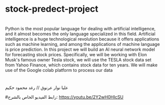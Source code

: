 # stock-predect-project

#
 Python is the most popular language for dealing with artificial intelligence, 
and it almost becomes the only language specialized in this field. Artificial intelligence is 
a huge technological revolution because it offers applications such as machine learning, 
and among the applications of machine language is price prediction. In this project we 
will build an AI neural network model for forecasting stock prices. Specifically, we will 
be working with Elon Musk's famous owner Tesla stock, we will use the TESLA stock 
data set from Yahoo Finance, which contains stock data for ten years. We will make use 
of the Google colab platform to process our data


#
عليا نوار عرنوق  //   رغد محمود حكيم


#رابط الفيديو الخاص بالشرح:  https://youtu.be/2Y2wH0HIcSU

